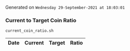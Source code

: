 Generated on `Wednesday 29-September-2021 at 18:03:01`

### Current to Target Coin Ratio
`current_coin_ratio.sh`

Date|Current|Target|Ratio
---|---|---|---
